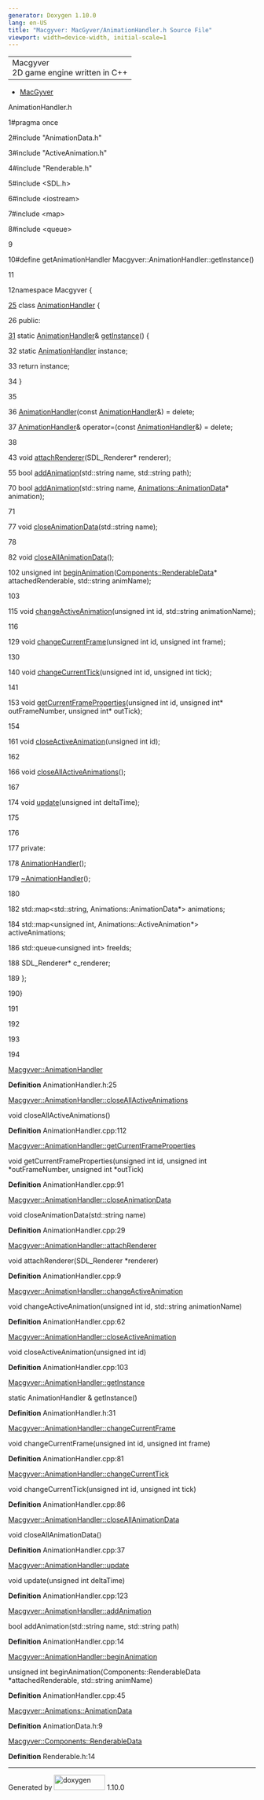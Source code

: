 ```yaml
---
generator: Doxygen 1.10.0
lang: en-US
title: "Macgyver: MacGyver/AnimationHandler.h Source File"
viewport: width=device-width, initial-scale=1
---
```


<div id="top">

<div id="titlearea">

<table data-cellspacing="0" data-cellpadding="0">
<colgroup>
<col style="width: 100%" />
</colgroup>
<tbody>
<tr id="projectrow" class="odd">
<td id="projectalign"><div id="projectname">
Macgyver
</div>
<div id="projectbrief">
2D game engine written in C++
</div></td>
</tr>
</tbody>
</table>

</div>

<div id="main-nav">

</div>

<div id="nav-path" class="navpath">

- <a href="dir_e610925873bfe0bf19b07ca2b4f6d40b.html"
  class="el">MacGyver</a>

</div>

</div>

<div class="header">

<div class="headertitle">

<div class="title">

AnimationHandler.h

</div>

</div>

</div>

<div class="contents">

<div class="fragment">

<div class="line">

<span id="l00001"></span><span class="lineno">
1</span><span class="preprocessor">\#pragma once</span>

</div>

<div class="line">

<span id="l00002"></span><span class="lineno">
2</span><span class="preprocessor">\#include "AnimationData.h"</span>

</div>

<div class="line">

<span id="l00003"></span><span class="lineno">
3</span><span class="preprocessor">\#include "ActiveAnimation.h"</span>

</div>

<div class="line">

<span id="l00004"></span><span class="lineno">
4</span><span class="preprocessor">\#include "Renderable.h"</span>

</div>

<div class="line">

<span id="l00005"></span><span class="lineno">
5</span><span class="preprocessor">\#include \<SDL.h\></span>

</div>

<div class="line">

<span id="l00006"></span><span class="lineno">
6</span><span class="preprocessor">\#include \<iostream\></span>

</div>

<div class="line">

<span id="l00007"></span><span class="lineno">
7</span><span class="preprocessor">\#include \<map\></span>

</div>

<div class="line">

<span id="l00008"></span><span class="lineno">
8</span><span class="preprocessor">\#include \<queue\></span>

</div>

<div class="line">

<span id="l00009"></span><span class="lineno"> 9</span>

</div>

<div class="line">

<span id="l00010"></span><span class="lineno">
10</span><span class="preprocessor">\#define getAnimationHandler
Macgyver::AnimationHandler::getInstance()</span>

</div>

<div class="line">

<span id="l00011"></span><span class="lineno"> 11</span>

</div>

<div class="line">

<span id="l00012"></span><span class="lineno">
12</span><span class="keyword">namespace </span>Macgyver {

</div>

<div id="foldopen00025" class="foldopen" data-start="{" end="};">

<div class="line">

<span id="l00025"></span><span class="lineno">
<a href="class_macgyver_1_1_animation_handler.html" class="line">25</a></span>
<span class="keyword">class
</span><a href="class_macgyver_1_1_animation_handler.html"
class="code hl_class">AnimationHandler</a> {

</div>

<div class="line">

<span id="l00026"></span><span class="lineno"> 26</span>
<span class="keyword">public</span>:

</div>

<div id="foldopen00031" class="foldopen" data-start="{" end="}">

<div class="line">

<span id="l00031"></span><span class="lineno"> <a
href="class_macgyver_1_1_animation_handler.html#a47d6dc2ae1e4731dd83ad9dac28caa9f"
class="line">31</a></span> <span class="keyword">static</span>
<a href="class_macgyver_1_1_animation_handler.html"
class="code hl_class">AnimationHandler</a>& <a
href="class_macgyver_1_1_animation_handler.html#a47d6dc2ae1e4731dd83ad9dac28caa9f"
class="code hl_function">getInstance</a>() {

</div>

<div class="line">

<span id="l00032"></span><span class="lineno"> 32</span>
<span class="keyword">static</span>
<a href="class_macgyver_1_1_animation_handler.html"
class="code hl_class">AnimationHandler</a> instance;

</div>

<div class="line">

<span id="l00033"></span><span class="lineno"> 33</span>
<span class="keywordflow">return</span> instance;

</div>

<div class="line">

<span id="l00034"></span><span class="lineno"> 34</span> }

</div>

</div>

<div class="line">

<span id="l00035"></span><span class="lineno"> 35</span>

</div>

<div class="line">

<span id="l00036"></span><span class="lineno"> 36</span>
<a href="class_macgyver_1_1_animation_handler.html"
class="code hl_class">AnimationHandler</a>(<span class="keyword">const</span>
<a href="class_macgyver_1_1_animation_handler.html"
class="code hl_class">AnimationHandler</a>&) =
<span class="keyword">delete</span>;

</div>

<div class="line">

<span id="l00037"></span><span class="lineno"> 37</span>
<a href="class_macgyver_1_1_animation_handler.html"
class="code hl_class">AnimationHandler</a>&
operator=(<span class="keyword">const</span>
<a href="class_macgyver_1_1_animation_handler.html"
class="code hl_class">AnimationHandler</a>&) =
<span class="keyword">delete</span>;

</div>

<div class="line">

<span id="l00038"></span><span class="lineno"> 38</span>

</div>

<div class="line">

<span id="l00043"></span><span class="lineno"> 43</span>
<span class="keywordtype">void</span> <a
href="class_macgyver_1_1_animation_handler.html#a367dc496d779b11d8d3e38bf9c0ace0b"
class="code hl_function">attachRenderer</a>(SDL_Renderer\* renderer);

</div>

<div class="line">

<span id="l00055"></span><span class="lineno"> 55</span>
<span class="keywordtype">bool</span> <a
href="class_macgyver_1_1_animation_handler.html#ab56e8354ac281aef131e2cef2d751c7f"
class="code hl_function">addAnimation</a>(std::string name, std::string
path);

</div>

<div class="line">

<span id="l00070"></span><span class="lineno"> 70</span>
<span class="keywordtype">bool</span> <a
href="class_macgyver_1_1_animation_handler.html#ab56e8354ac281aef131e2cef2d751c7f"
class="code hl_function">addAnimation</a>(std::string name,
<a href="struct_macgyver_1_1_animations_1_1_animation_data.html"
class="code hl_struct">Animations::AnimationData</a>\* animation);

</div>

<div class="line">

<span id="l00071"></span><span class="lineno"> 71</span>

</div>

<div class="line">

<span id="l00077"></span><span class="lineno"> 77</span>
<span class="keywordtype">void</span> <a
href="class_macgyver_1_1_animation_handler.html#a3069e1496b3c52a26b5ea9c47188035b"
class="code hl_function">closeAnimationData</a>(std::string name);

</div>

<div class="line">

<span id="l00078"></span><span class="lineno"> 78</span>

</div>

<div class="line">

<span id="l00082"></span><span class="lineno"> 82</span>
<span class="keywordtype">void</span> <a
href="class_macgyver_1_1_animation_handler.html#aa14ef2174adb148bf4981d02909ff7c9"
class="code hl_function">closeAllAnimationData</a>();

</div>

<div class="line">

<span id="l00102"></span><span class="lineno"> 102</span>
<span class="keywordtype">unsigned</span>
<span class="keywordtype">int</span> <a
href="class_macgyver_1_1_animation_handler.html#af6317d69b1920a4c65bb2316006bd332"
class="code hl_function">beginAnimation</a>(<a href="struct_macgyver_1_1_components_1_1_renderable_data.html"
class="code hl_struct">Components::RenderableData</a>\*
attachedRenderable, std::string animName);

</div>

<div class="line">

<span id="l00103"></span><span class="lineno"> 103</span>

</div>

<div class="line">

<span id="l00115"></span><span class="lineno"> 115</span>
<span class="keywordtype">void</span> <a
href="class_macgyver_1_1_animation_handler.html#a3ee78800ee93904ea16578a0612f4595"
class="code hl_function">changeActiveAnimation</a>(<span class="keywordtype">unsigned</span>
<span class="keywordtype">int</span>
<span class="keywordtype">id</span>, std::string animationName);

</div>

<div class="line">

<span id="l00116"></span><span class="lineno"> 116</span>

</div>

<div class="line">

<span id="l00129"></span><span class="lineno"> 129</span>
<span class="keywordtype">void</span> <a
href="class_macgyver_1_1_animation_handler.html#a6e0a7159f7873c00466f7c7f1f381e77"
class="code hl_function">changeCurrentFrame</a>(<span class="keywordtype">unsigned</span>
<span class="keywordtype">int</span>
<span class="keywordtype">id</span>,
<span class="keywordtype">unsigned</span>
<span class="keywordtype">int</span> frame);

</div>

<div class="line">

<span id="l00130"></span><span class="lineno"> 130</span>

</div>

<div class="line">

<span id="l00140"></span><span class="lineno"> 140</span>
<span class="keywordtype">void</span> <a
href="class_macgyver_1_1_animation_handler.html#a9474aafdf72a30bbc1d0172b1c68d386"
class="code hl_function">changeCurrentTick</a>(<span class="keywordtype">unsigned</span>
<span class="keywordtype">int</span>
<span class="keywordtype">id</span>,
<span class="keywordtype">unsigned</span>
<span class="keywordtype">int</span> tick);

</div>

<div class="line">

<span id="l00141"></span><span class="lineno"> 141</span>

</div>

<div class="line">

<span id="l00153"></span><span class="lineno"> 153</span>
<span class="keywordtype">void</span> <a
href="class_macgyver_1_1_animation_handler.html#a2a58f9b4bec9540afd2b6ea20e985dc3"
class="code hl_function">getCurrentFrameProperties</a>(<span class="keywordtype">unsigned</span>
<span class="keywordtype">int</span>
<span class="keywordtype">id</span>,
<span class="keywordtype">unsigned</span>
<span class="keywordtype">int</span>\* outFrameNumber,
<span class="keywordtype">unsigned</span>
<span class="keywordtype">int</span>\* outTick);

</div>

<div class="line">

<span id="l00154"></span><span class="lineno"> 154</span>

</div>

<div class="line">

<span id="l00161"></span><span class="lineno"> 161</span>
<span class="keywordtype">void</span> <a
href="class_macgyver_1_1_animation_handler.html#a3ff3c3c57c83894f8371661c66c89879"
class="code hl_function">closeActiveAnimation</a>(<span class="keywordtype">unsigned</span>
<span class="keywordtype">int</span>
<span class="keywordtype">id</span>);

</div>

<div class="line">

<span id="l00162"></span><span class="lineno"> 162</span>

</div>

<div class="line">

<span id="l00166"></span><span class="lineno"> 166</span>
<span class="keywordtype">void</span> <a
href="class_macgyver_1_1_animation_handler.html#a0de546eeaafb90223fda419f6c904cb9"
class="code hl_function">closeAllActiveAnimations</a>();

</div>

<div class="line">

<span id="l00167"></span><span class="lineno"> 167</span>

</div>

<div class="line">

<span id="l00174"></span><span class="lineno"> 174</span>
<span class="keywordtype">void</span> <a
href="class_macgyver_1_1_animation_handler.html#aaed2122d1268881c37da014864dd777d"
class="code hl_function">update</a>(<span class="keywordtype">unsigned</span>
<span class="keywordtype">int</span> deltaTime);

</div>

<div class="line">

<span id="l00175"></span><span class="lineno"> 175</span>

</div>

<div class="line">

<span id="l00176"></span><span class="lineno"> 176</span>

</div>

<div class="line">

<span id="l00177"></span><span class="lineno"> 177</span>
<span class="keyword">private</span>:

</div>

<div class="line">

<span id="l00178"></span><span class="lineno"> 178</span>
<a href="class_macgyver_1_1_animation_handler.html"
class="code hl_class">AnimationHandler</a>();

</div>

<div class="line">

<span id="l00179"></span><span class="lineno"> 179</span>
<a href="class_macgyver_1_1_animation_handler.html"
class="code hl_class">~AnimationHandler</a>();

</div>

<div class="line">

<span id="l00180"></span><span class="lineno"> 180</span>

</div>

<div class="line">

<span id="l00182"></span><span class="lineno"> 182</span>
std::map\<std::string, Animations::AnimationData\*\> animations;

</div>

<div class="line">

<span id="l00184"></span><span class="lineno"> 184</span>
std::map\<unsigned int, Animations::ActiveAnimation\*\>
activeAnimations;

</div>

<div class="line">

<span id="l00186"></span><span class="lineno"> 186</span>
std::queue\<unsigned int\> freeIds;

</div>

<div class="line">

<span id="l00188"></span><span class="lineno"> 188</span> SDL_Renderer\*
c_renderer;

</div>

<div class="line">

<span id="l00189"></span><span class="lineno"> 189</span> };

</div>

</div>

<div class="line">

<span id="l00190"></span><span class="lineno"> 190</span>}

</div>

<div class="line">

<span id="l00191"></span><span class="lineno"> 191</span>

</div>

<div class="line">

<span id="l00192"></span><span class="lineno"> 192</span>

</div>

<div class="line">

<span id="l00193"></span><span class="lineno"> 193</span>

</div>

<div class="line">

<span id="l00194"></span><span class="lineno"> 194</span>

</div>

<div id="aclass_macgyver_1_1_animation_handler_html" class="ttc">

<div class="ttname">

[Macgyver::AnimationHandler](class_macgyver_1_1_animation_handler.html)

</div>

<div class="ttdef">

**Definition** AnimationHandler.h:25

</div>

</div>

<div id="aclass_macgyver_1_1_animation_handler_html_a0de546eeaafb90223fda419f6c904cb9"
class="ttc">

<div class="ttname">

[Macgyver::AnimationHandler::closeAllActiveAnimations](class_macgyver_1_1_animation_handler.html#a0de546eeaafb90223fda419f6c904cb9)

</div>

<div class="ttdeci">

void closeAllActiveAnimations()

</div>

<div class="ttdef">

**Definition** AnimationHandler.cpp:112

</div>

</div>

<div id="aclass_macgyver_1_1_animation_handler_html_a2a58f9b4bec9540afd2b6ea20e985dc3"
class="ttc">

<div class="ttname">

[Macgyver::AnimationHandler::getCurrentFrameProperties](class_macgyver_1_1_animation_handler.html#a2a58f9b4bec9540afd2b6ea20e985dc3)

</div>

<div class="ttdeci">

void getCurrentFrameProperties(unsigned int id, unsigned int
\*outFrameNumber, unsigned int \*outTick)

</div>

<div class="ttdef">

**Definition** AnimationHandler.cpp:91

</div>

</div>

<div id="aclass_macgyver_1_1_animation_handler_html_a3069e1496b3c52a26b5ea9c47188035b"
class="ttc">

<div class="ttname">

[Macgyver::AnimationHandler::closeAnimationData](class_macgyver_1_1_animation_handler.html#a3069e1496b3c52a26b5ea9c47188035b)

</div>

<div class="ttdeci">

void closeAnimationData(std::string name)

</div>

<div class="ttdef">

**Definition** AnimationHandler.cpp:29

</div>

</div>

<div id="aclass_macgyver_1_1_animation_handler_html_a367dc496d779b11d8d3e38bf9c0ace0b"
class="ttc">

<div class="ttname">

[Macgyver::AnimationHandler::attachRenderer](class_macgyver_1_1_animation_handler.html#a367dc496d779b11d8d3e38bf9c0ace0b)

</div>

<div class="ttdeci">

void attachRenderer(SDL_Renderer \*renderer)

</div>

<div class="ttdef">

**Definition** AnimationHandler.cpp:9

</div>

</div>

<div id="aclass_macgyver_1_1_animation_handler_html_a3ee78800ee93904ea16578a0612f4595"
class="ttc">

<div class="ttname">

[Macgyver::AnimationHandler::changeActiveAnimation](class_macgyver_1_1_animation_handler.html#a3ee78800ee93904ea16578a0612f4595)

</div>

<div class="ttdeci">

void changeActiveAnimation(unsigned int id, std::string animationName)

</div>

<div class="ttdef">

**Definition** AnimationHandler.cpp:62

</div>

</div>

<div id="aclass_macgyver_1_1_animation_handler_html_a3ff3c3c57c83894f8371661c66c89879"
class="ttc">

<div class="ttname">

[Macgyver::AnimationHandler::closeActiveAnimation](class_macgyver_1_1_animation_handler.html#a3ff3c3c57c83894f8371661c66c89879)

</div>

<div class="ttdeci">

void closeActiveAnimation(unsigned int id)

</div>

<div class="ttdef">

**Definition** AnimationHandler.cpp:103

</div>

</div>

<div id="aclass_macgyver_1_1_animation_handler_html_a47d6dc2ae1e4731dd83ad9dac28caa9f"
class="ttc">

<div class="ttname">

[Macgyver::AnimationHandler::getInstance](class_macgyver_1_1_animation_handler.html#a47d6dc2ae1e4731dd83ad9dac28caa9f)

</div>

<div class="ttdeci">

static AnimationHandler & getInstance()

</div>

<div class="ttdef">

**Definition** AnimationHandler.h:31

</div>

</div>

<div id="aclass_macgyver_1_1_animation_handler_html_a6e0a7159f7873c00466f7c7f1f381e77"
class="ttc">

<div class="ttname">

[Macgyver::AnimationHandler::changeCurrentFrame](class_macgyver_1_1_animation_handler.html#a6e0a7159f7873c00466f7c7f1f381e77)

</div>

<div class="ttdeci">

void changeCurrentFrame(unsigned int id, unsigned int frame)

</div>

<div class="ttdef">

**Definition** AnimationHandler.cpp:81

</div>

</div>

<div id="aclass_macgyver_1_1_animation_handler_html_a9474aafdf72a30bbc1d0172b1c68d386"
class="ttc">

<div class="ttname">

[Macgyver::AnimationHandler::changeCurrentTick](class_macgyver_1_1_animation_handler.html#a9474aafdf72a30bbc1d0172b1c68d386)

</div>

<div class="ttdeci">

void changeCurrentTick(unsigned int id, unsigned int tick)

</div>

<div class="ttdef">

**Definition** AnimationHandler.cpp:86

</div>

</div>

<div id="aclass_macgyver_1_1_animation_handler_html_aa14ef2174adb148bf4981d02909ff7c9"
class="ttc">

<div class="ttname">

[Macgyver::AnimationHandler::closeAllAnimationData](class_macgyver_1_1_animation_handler.html#aa14ef2174adb148bf4981d02909ff7c9)

</div>

<div class="ttdeci">

void closeAllAnimationData()

</div>

<div class="ttdef">

**Definition** AnimationHandler.cpp:37

</div>

</div>

<div id="aclass_macgyver_1_1_animation_handler_html_aaed2122d1268881c37da014864dd777d"
class="ttc">

<div class="ttname">

[Macgyver::AnimationHandler::update](class_macgyver_1_1_animation_handler.html#aaed2122d1268881c37da014864dd777d)

</div>

<div class="ttdeci">

void update(unsigned int deltaTime)

</div>

<div class="ttdef">

**Definition** AnimationHandler.cpp:123

</div>

</div>

<div id="aclass_macgyver_1_1_animation_handler_html_ab56e8354ac281aef131e2cef2d751c7f"
class="ttc">

<div class="ttname">

[Macgyver::AnimationHandler::addAnimation](class_macgyver_1_1_animation_handler.html#ab56e8354ac281aef131e2cef2d751c7f)

</div>

<div class="ttdeci">

bool addAnimation(std::string name, std::string path)

</div>

<div class="ttdef">

**Definition** AnimationHandler.cpp:14

</div>

</div>

<div id="aclass_macgyver_1_1_animation_handler_html_af6317d69b1920a4c65bb2316006bd332"
class="ttc">

<div class="ttname">

[Macgyver::AnimationHandler::beginAnimation](class_macgyver_1_1_animation_handler.html#af6317d69b1920a4c65bb2316006bd332)

</div>

<div class="ttdeci">

unsigned int beginAnimation(Components::RenderableData
\*attachedRenderable, std::string animName)

</div>

<div class="ttdef">

**Definition** AnimationHandler.cpp:45

</div>

</div>

<div id="astruct_macgyver_1_1_animations_1_1_animation_data_html"
class="ttc">

<div class="ttname">

[Macgyver::Animations::AnimationData](struct_macgyver_1_1_animations_1_1_animation_data.html)

</div>

<div class="ttdef">

**Definition** AnimationData.h:9

</div>

</div>

<div id="astruct_macgyver_1_1_components_1_1_renderable_data_html"
class="ttc">

<div class="ttname">

[Macgyver::Components::RenderableData](struct_macgyver_1_1_components_1_1_renderable_data.html)

</div>

<div class="ttdef">

**Definition** Renderable.h:14

</div>

</div>

</div>

</div>

------------------------------------------------------------------------

<span class="small">Generated
by [<img src="doxygen.svg" class="footer" width="104" height="31"
alt="doxygen" />](https://www.doxygen.org/index.html) 1.10.0</span>
